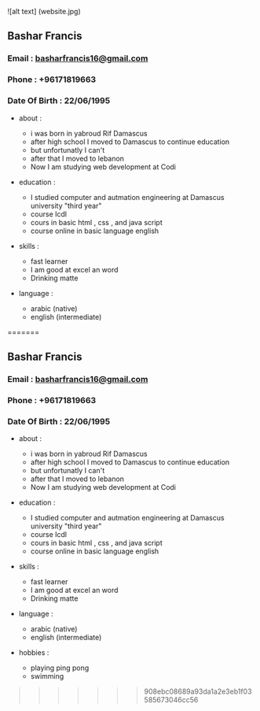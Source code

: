 
![alt text] (website.jpg)
## **Bashar Francis**
### Email : basharfrancis16@gmail.com
### Phone : +96171819663
### Date Of Birth : 22/06/1995

* about :
   - i was born in yabroud Rif Damascus
   - after high school I moved to Damascus to continue education
   - but unfortunatly I can't
   - after that I moved to lebanon 
   - Now I am studying web development at Codi


* education :
  - I studied computer and autmation engineering at Damascus university "third year"
  - course Icdl 
  - cours in basic html , css , and java script 
  - course online in basic language english

* skills :
  - fast learner
  - I am good at excel an word 
  - Drinking matte
* language : 
  - arabic (native)
  - english (intermediate)
    
=======

## **Bashar Francis**
### Email : basharfrancis16@gmail.com
### Phone : +96171819663
### Date Of Birth : 22/06/1995

* about :
   - i was born in yabroud Rif Damascus
   - after high school I moved to Damascus to continue education
   - but unfortunatly I can't
   - after that I moved to lebanon 
   - Now I am studying web development at Codi


* education :
  - I studied computer and autmation engineering at Damascus university "third year"
  - course Icdl 
  - cours in basic html , css , and java script 
  - course online in basic language english

* skills :
  - fast learner
  - I am good at excel an word 
  - Drinking matte
* language : 
  - arabic (native)
  - english (intermediate)
* hobbies :
  - playing ping pong 
  - swimming
>>>>>>> 908ebc08689a93da1a2e3eb1f03585673046cc56
